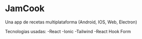 # JamCook
Una app de recetas multiplataforma (Android, IOS, Web, Electron) 

Tecnologias usadas:
-React
-Ionic
-Tailwind
-React Hook Form
